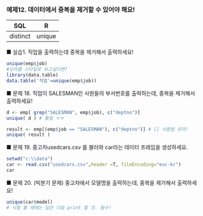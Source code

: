 ### **예제12. 데이터에서 중복을 제거할 수 있어야 해요!**

| SQL | R |
| --- | --- |
| distinct | unique |

■ 실습1. 직업을 출력하는데 중복을 제거해서 출력하세요!

```r
unique(emp$job)
#오라클 스타일로 보고싶다면?
library(data.table)
data.table('직업'=unique(emp$job))
```

■ 문제 18. 직업이 SALESMAN인 사원들의 부서번호를 출력하는데, 중복을 제거해서 출력하세요!

```r
d <- emp[ grep("SALESMAN", emp$job), c("deptno")]
unique( d ) # 틀림 ㅠㅠ

result <- emp[(emp$job == "SALESMAN"), c("deptno")] # [] 사용법 유의!
unique( result )
```

■ 문제 19. 중고차usedcars.csv 를 불러와 car라는 데이터 프레임을 생성하세요.

```r
setwd("c:\\data")
car <- read.csv("usedcars.csv",header =T, fileEncoding="euc-kr") 
car
```

■ 문제 20. (빅분기 문제) 중고차에서 모델명을 출력하는데, 중복을 제거해서 출력하세요!

```r
unique(car$model)
# 시험 볼 때에는 담은 다음 print 할 것. 필수!
```


